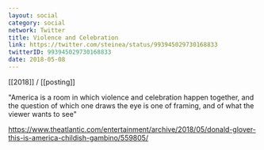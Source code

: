 ```yaml
---
layout: social
category: social
network: Twitter
title: Violence and Celebration
link: https://twitter.com/steinea/status/993945029730168833
twitterID: 993945029730168833
date: 2018-05-08
---
```


[[2018]] / [[posting]]

"America is a room in which violence and celebration happen together, and the question of which one draws the eye is one of framing, and of what the viewer wants to see"

<https://www.theatlantic.com/entertainment/archive/2018/05/donald-glover-this-is-america-childish-gambino/559805/>
